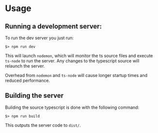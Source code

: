 # Usage

## Running a development server:

To run the dev server you just run:

```
$> npm run dev
```

This will launch `nodemon`, which will monitor the ts source files and execute `ts-node`
to run the server. Any changes to the typescript source will relaunch the server.

Overhead from `nodemon` and `ts-node` will cause longer startup times and reduced performance.

## Building the server

Building the source typescript is done with the following command:

```
$> npm run build
```

This outputs the server code to `dist/`.
